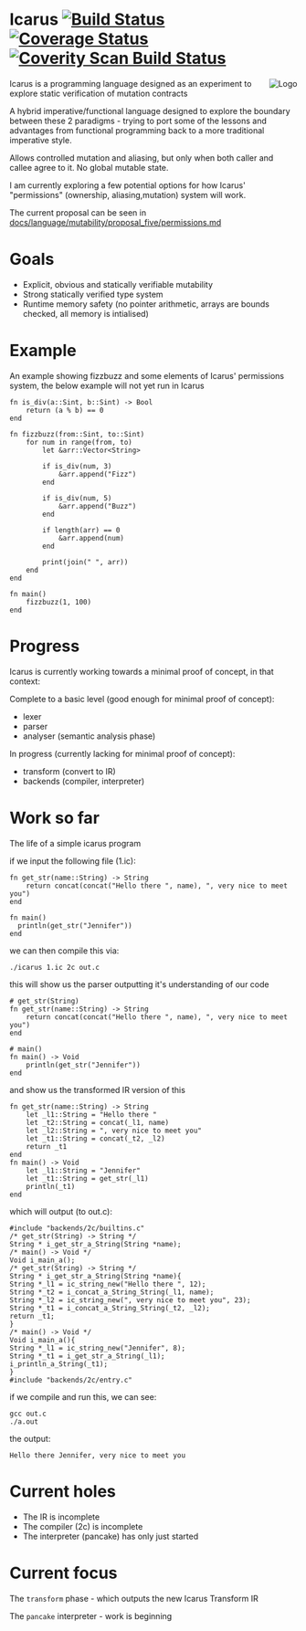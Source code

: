 # Icarus [![Build Status](https://travis-ci.org/mkfifo/icarus.svg?branch=master)](https://travis-ci.org/mkfifo/icarus) [![Coverage Status](https://coveralls.io/repos/mkfifo/icarus/badge.svg?branch=master)](https://coveralls.io/r/mkfifo/icarus?branch=master) <a href="https://scan.coverity.com/projects/4854"> <img alt="Coverity Scan Build Status" src="https://scan.coverity.com/projects/4854/badge.svg"/> </a>

<img src="https://github.com/mkfifo/icarus/blob/master/resources/logo.jpg" alt="Logo" align="right" />

Icarus is a programming language designed as an experiment to explore static verification of mutation contracts

A hybrid imperative/functional language designed to explore the boundary between these 2 paradigms - trying to port some of the lessons and advantages from functional programming back to a more traditional imperative style.

Allows controlled mutation and aliasing, but only when both caller and callee agree to it. 
No global mutable state.

I am currently exploring a few potential options for how Icarus' "permissions" (ownership, aliasing,mutation) system will work.

The current proposal can be seen in [docs/language/mutability/proposal_five/permissions.md](https://github.com/mkfifo/icarus/blob/master/docs/language/mutability/proposal_five/permissions.md)


Goals
=====

* Explicit, obvious and statically verifiable mutability
* Strong statically verified type system
* Runtime memory safety (no pointer arithmetic, arrays are bounds checked, all memory is intialised)


Example
=======

An example showing fizzbuzz and some elements of Icarus' permissions system,
the below example will not yet run in Icarus

    fn is_div(a::Sint, b::Sint) -> Bool
        return (a % b) == 0
    end

    fn fizzbuzz(from::Sint, to::Sint)
        for num in range(from, to)
            let &arr::Vector<String>

            if is_div(num, 3)
                &arr.append("Fizz")
            end

            if is_div(num, 5)
                &arr.append("Buzz")
            end

            if length(arr) == 0
                &arr.append(num)
            end

            print(join(" ", arr))
        end
    end

    fn main()
        fizzbuzz(1, 100)
    end


Progress
========

Icarus is currently working towards a minimal proof of concept, in that context:

Complete to a basic level (good enough for minimal proof of concept):

* lexer
* parser
* analyser (semantic analysis phase)

In progress (currently lacking for minimal proof of concept):

* transform (convert to IR)
* backends (compiler, interpreter)


Work so far
===========

The life of a simple icarus program

if we input the following file (1.ic):

    fn get_str(name::String) -> String
        return concat(concat("Hello there ", name), ", very nice to meet you")
    end

    fn main()
      println(get_str("Jennifer"))
    end

we can then compile this via:

    ./icarus 1.ic 2c out.c

this will show us the parser outputting it's understanding of our code

    # get_str(String)
    fn get_str(name::String) -> String
        return concat(concat("Hello there ", name), ", very nice to meet you")
    end

    # main()
    fn main() -> Void
        println(get_str("Jennifer"))
    end

and show us the transformed IR version of this

    fn get_str(name::String) -> String
        let _l1::String = "Hello there "
        let _t2::String = concat(_l1, name)
        let _l2::String = ", very nice to meet you"
        let _t1::String = concat(_t2, _l2)
        return _t1
    end
    fn main() -> Void
        let _l1::String = "Jennifer"
        let _t1::String = get_str(_l1)
        println(_t1)
    end

which will output (to out.c):

    #include "backends/2c/builtins.c"
    /* get_str(String) -> String */
    String * i_get_str_a_String(String *name);
    /* main() -> Void */
    Void i_main_a();
    /* get_str(String) -> String */
    String * i_get_str_a_String(String *name){
    String *_l1 = ic_string_new("Hello there ", 12);
    String *_t2 = i_concat_a_String_String(_l1, name);
    String *_l2 = ic_string_new(", very nice to meet you", 23);
    String *_t1 = i_concat_a_String_String(_t2, _l2);
    return _t1;
    }
    /* main() -> Void */
    Void i_main_a(){
    String *_l1 = ic_string_new("Jennifer", 8);
    String *_t1 = i_get_str_a_String(_l1);
    i_println_a_String(_t1);
    }
    #include "backends/2c/entry.c"

if we compile and run this, we can see:

    gcc out.c
    ./a.out

the output:

    Hello there Jennifer, very nice to meet you


Current holes
=============

* The IR is incomplete
* The compiler (2c) is incomplete
* The interpreter (pancake) has only just started


Current focus
=============

The `transform` phase - which outputs the new Icarus Transform IR

The `pancake` interpreter - work is beginning


